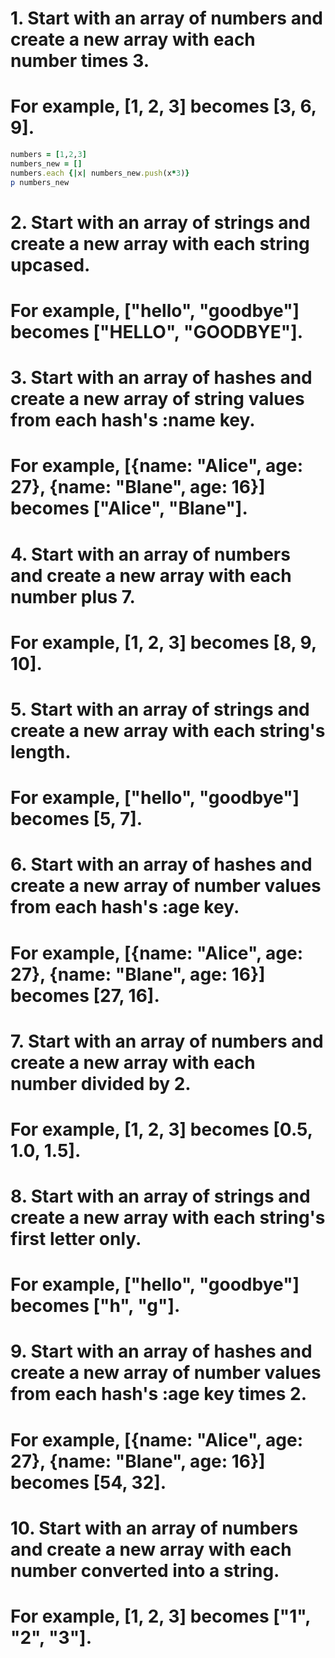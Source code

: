 #  1. Start with an array of numbers and create a new array with each number times 3.
#     For example, [1, 2, 3] becomes [3, 6, 9].
```ruby
numbers = [1,2,3]
numbers_new = []
numbers.each {|x| numbers_new.push(x*3)}
p numbers_new
```

#  2. Start with an array of strings and create a new array with each string upcased.
#     For example, ["hello", "goodbye"] becomes ["HELLO", "GOODBYE"].

#  3. Start with an array of hashes and create a new array of string values from each hash's :name key.
#     For example, [{name: "Alice", age: 27}, {name: "Blane", age: 16}] becomes ["Alice", "Blane"].

#  4. Start with an array of numbers and create a new array with each number plus 7.
#     For example, [1, 2, 3] becomes [8, 9, 10].

#  5. Start with an array of strings and create a new array with each string's length.
#     For example, ["hello", "goodbye"] becomes [5, 7].

#  6. Start with an array of hashes and create a new array of number values from each hash's :age key.
#     For example, [{name: "Alice", age: 27}, {name: "Blane", age: 16}] becomes [27, 16].

#  7. Start with an array of numbers and create a new array with each number divided by 2.
#     For example, [1, 2, 3] becomes [0.5, 1.0, 1.5].

#  8. Start with an array of strings and create a new array with each string's first letter only.
#     For example, ["hello", "goodbye"] becomes ["h", "g"].

# 9.  Start with an array of hashes and create a new array of number values from each hash's :age key times 2.
#     For example, [{name: "Alice", age: 27}, {name: "Blane", age: 16}] becomes [54, 32].

# 10. Start with an array of numbers and create a new array with each number converted into a string.
#     For example, [1, 2, 3] becomes ["1", "2", "3"].
